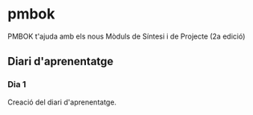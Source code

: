 # pmbok
PMBOK t'ajuda amb els nous Mòduls de Síntesi i de Projecte (2a edició)

## Diari d'aprenentatge

### Dia 1
Creació del diari d'aprenentatge.
